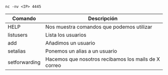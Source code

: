 ```
nc -nv <IP> 4445
```

|Comando|Descripción|
|---|---|
|HELP|Nos muestra comandos que podemos utilizar|
|listusers|Lista los usuarios|
|add <user> <pass>|Añadimos un usuario|
|setalias <alias> <user>|Ponemos un alias a un usuario|
|setforwarding <alias> <mail>|Hacemos que nosotros recibamos los mails de X correo

